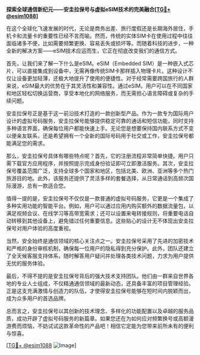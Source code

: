 **探索全球通信新纪元——安圭拉保号与虚拟eSIM技术的完美融合[[TG💪+ @esim1088](https://t.me/s/esim1088)]**

在这个全球化飞速发展的时代，无论是商务出差、旅行度假还是长期海外居住，手机卡和流量卡的重要性已经不言而喻。然而，传统的实体SIM卡在使用过程中往往面临诸多不便，比如需要频繁更换、容易丢失或损坏等。而随着科技的进步，一种全新的解决方案——eSIM技术应运而生，它正在彻底改变我们的通信方式。

首先，让我们来了解一下什么是eSIM。eSIM（Embedded SIM）是一种嵌入式芯片，可以直接集成到设备中，无需再像传统SIM卡那样插入物理卡片。这种设计不仅让设备更加轻薄，还极大地提升了使用的便捷性。对于经常需要跨国旅行的人群来说，eSIM最大的优势在于其灵活性和兼容性。通过eSIM，用户可以在不同国家和地区轻松切换运营商，享受本地化的网络服务，而无需担心语言障碍或复杂的手续问题。

安圭拉保号正是基于这一前沿技术打造的一款创新型产品。作为一款专为国际用户设计的虚拟号码服务，安圭拉保号能够提供稳定可靠的通话和短信功能，同时支持多种语言界面，确保每位用户都能快速上手。无论您是想要保持国内联系方式不变以便亲友联系，还是希望拥有一个全新的国际号码用于社交或工作，安圭拉保号都能满足您的需求。

那么，安圭拉保号具体有哪些特点呢？首先，它的注册流程非常简单快捷。用户只需下载官方应用程序，并按照提示完成身份验证即可立即激活服务。其次，安圭拉保号覆盖范围广泛，支持全球多个国家和地区，包括北美、欧洲、亚洲等多个热门旅游目的地。此外，该服务还提供了灵活多样的套餐选择，从日常通话到高频次国际漫游，总有一款适合您。

值得一提的是，安圭拉保号不仅仅是一款普通的虚拟号码服务，它更是一个集成了多种实用功能的智能平台。例如，用户可以通过应用内购买额外的数据流量包，以满足视频会议、在线学习等高带宽需求；还可以设置来电转接规则，将重要电话自动转移到其他设备上，避免错过任何重要信息。这些贴心的设计无不体现出安圭拉保号对用户体验的高度重视。

当然，安全始终是通信领域的核心关注点之一。安圭拉保号采用了先进的加密技术和严格的身份审核机制，确保每一位用户的隐私得到充分保护。此外，团队还建立了全天候客服支持体系，随时解答用户疑问并处理各类技术问题，力求为用户提供无忧的服务体验。

最后，不得不提的是安圭拉保号背后的强大技术支持团队。他们由一群来自世界各地的专业人士组成，不仅精通通信领域的最新动态，还具备丰富的项目管理经验。正是这支充满激情与创造力的队伍，才使得安圭拉保号能够在短时间内脱颖而出，成为众多用户的首选品牌。

总而言之，安圭拉保号以其创新的技术理念、多样化的功能配置以及卓越的服务品质，成功开辟了虚拟号码服务的新篇章。如果您还在为如何应对频繁换号或高额漫游费而烦恼，不妨试试这款革命性的产品吧！相信它定能为您带来前所未有的便利与惊喜。

[[TG💪+ @esim1088](https://t.me/s/esim1088) ![Image](https://i.postimg.cc/4NQfJmqS/Snipaste-2025-05-13-00-14-12.png)]